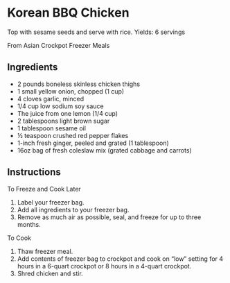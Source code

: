 # Korean BBQ Chicken

Top with sesame seeds and serve with rice.
Yields: 6 servings

From Asian Crockpot Freezer Meals

## Ingredients
- 2 pounds boneless skinless chicken thighs
- 1 small yellow onion, chopped (1 cup)
- 4 cloves garlic, minced
- 1/4 cup low sodium soy sauce
- The juice from one lemon (1/4 cup)
- 2 tablespoons light brown sugar
- 1 tablespoon sesame oil
- ½ teaspoon crushed red pepper flakes
- 1-inch fresh ginger, peeled and grated (1 tablespoon)
- 16oz bag of fresh coleslaw mix (grated cabbage and carrots)

## Instructions

To Freeze and Cook Later
1. Label your freezer bag.
2. Add all ingredients to your freezer bag.
3. Remove as much air as possible, seal, and freeze for up to three months.

To Cook
1. Thaw freezer meal.
2. Add contents of freezer bag to crockpot and cook on “low” setting for 4 hours in a 6-quart crockpot or 8 hours in a 4-quart crockpot.
3. Shred chicken and stir.